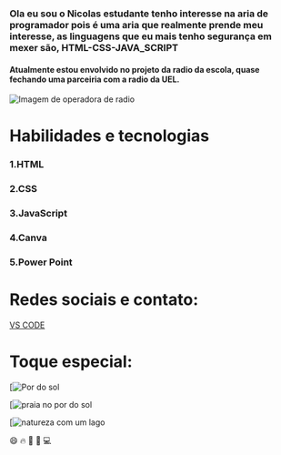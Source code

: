 ### Ola eu sou o Nicolas estudante tenho interesse na aria de programador pois é uma aria que realmente prende meu interesse, as linguagens que eu mais tenho segurança em mexer são, HTML-CSS-JAVA_SCRIPT
#### Atualmente estou envolvido no projeto da radio da escola, quase fechando uma parceiria com a radio da UEL.
![Imagem de operadora de radio](https://encrypted-tbn0.gstatic.com/images?q=tbn:ANd9GcQ13YulFceEIEzHt64Ga61WMOovt2M_rL14SQ&s)
# Habilidades e tecnologias
### 1.HTML
### 2.CSS
### 3.JavaScript
### 4.Canva
### 5.Power Point
# Redes sociais e contato:
[VS CODE](http://127.0.0.1:3000/relogio.html)
# Toque especial:

[![Por do sol](https://encrypted-tbn0.gstatic.com/images?q=tbn:ANd9GcT4wIHDMz0fRYyJAptUnopgbpljz5Ej4HgZSqci8jdo8kXs-YRX3uJSD_L9DQmR5mB5oMA&usqp=CAU)

[![praia no por do sol](https://encrypted-tbn0.gstatic.com/images?q=tbn:ANd9GcRLCu59R2aMG2lIHz_oej4BWPh5GIP0Adif7w&s)

[![natureza com um lago](https://encrypted-tbn0.gstatic.com/images?q=tbn:ANd9GcTFxK8MUYS-_FcNAsDG0x0QXfnWeppSTqhleQ&s)

:smile: :fire: :file_folder: :space_invader: :computer: 

<!--
**NexStage675/NexStage675** is a ✨ _special_ ✨ repository because its `README.md` (this file) appears on your GitHub profile.
| ![Open Sourcerer](/Media/Badges/
- 🔭 I’m currently working on ...
- 🌱 I’m currently learning ...
- 👯 I’m looking to collaborate on ...
- 🤔 I’m looking for help with ...
- 💬 Ask me about ...
- 📫 How to reach me: ...
- 😄 Pronouns: ...
- ⚡ Fun fact: ...
-->
